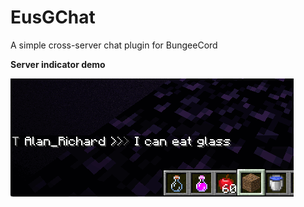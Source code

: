 # EusGChat
A simple cross-server chat plugin for BungeeCord


**Server indicator demo**

![Demo](https://raw.githubusercontent.com/leavessoft/EusGChat/master/demo.gif)
